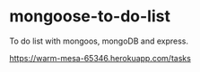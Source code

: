 # mongoose-to-do-list
To do list with mongoos, mongoDB and express.

https://warm-mesa-65346.herokuapp.com/tasks
